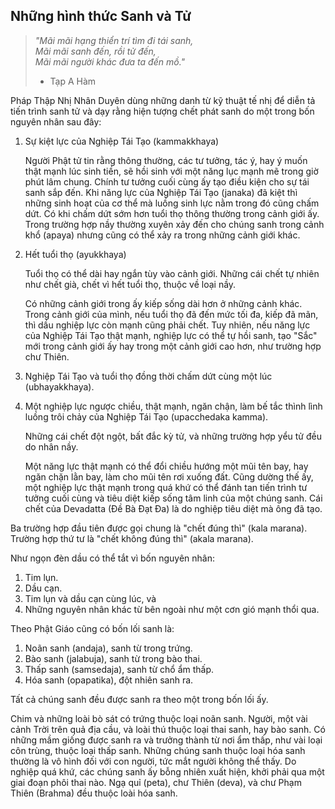 ## Những hình thức Sanh và Tử

> _"Mãi mãi hạng thiển trí tìm đi tái sanh,  
> Mãi mãi sanh đến, rồi tử đến,  
> Mãi mãi người khác đưa ta đến mồ."_  
> - Tạp A Hàm 

Pháp Thập Nhị Nhân Duyên dùng những danh từ kỹ thuật tế nhị để diễn tả tiến trình sanh tử và dạy rằng hiện tượng chết phát sanh do một trong bốn nguyên nhân sau đây:

1. Sự kiệt lực của Nghiệp Tái Tạo (kammakkhaya)

	Người Phật tử tin rằng thông thường, các tư tưởng, tác ý, hay ý muốn thật mạnh lúc sinh tiền, sẽ hồi sinh với một năng lục mạnh mẽ trong giờ phút lâm chung. Chính tư tưởng cuối cùng ấy tạo điều kiện cho sự tái sanh sắp đến. Khi năng lực của Nghiệp Tái Tạo (janaka) đã kiệt thì những sinh hoạt của cơ thể mà luồng sinh lực nằm trong đó cũng chấm dứt. Có khi chấm dứt sớm hơn tuổi thọ thông thường trong cảnh giới ấy. Trong trường hợp nầy thường xuyên xảy đến cho chúng sanh trong cảnh khổ (apaya) nhưng cũng có thể xảy ra trong những cảnh giới khác.

2. Hết tuổi thọ (ayukkhaya)

	Tuổi thọ có thể dài hay ngắn tùy vào cảnh giới. Những cái chết tự nhiên như chết già, chết vì hết tuổi thọ, thuộc về loại nầy.

	Có những cảnh giới trong ấy kiếp sống dài hơn ở những cảnh khác. Trong cảnh giới của mình, nếu tuổi thọ đã đến mức tối đa, kiếp đã mãn, thì dầu nghiệp lực còn mạnh cũng phải chết. Tuy nhiên, nếu năng lực của Nghiệp Tái Tạo thật mạnh, nghiệp lực có thể tự hồi sanh, tạo "Sắc" mới trong cảnh giới ấy hay trong một cảnh giới cao hơn, như trường hợp chư Thiên.

3. Nghiệp Tái Tạo và tuổi thọ đồng thời chấm dứt cùng một lúc (ubhayakkhaya). 

4. Một nghiệp lực ngược chiều, thật mạnh, ngăn chận, làm bế tắc thình lình luồng trôi chảy của Nghiệp Tái Tạo (upacchedaka kamma).

	Những cái chết đột ngột, bất đắc kỳ tử, và những trường hợp yểu tử đều do nhân nầy.

	Một năng lực thật mạnh có thể đổi chiều hướng một mũi tên bay, hay ngăn chặn lằn bay, làm cho mũi tên rơi xuống đất. Cũng dường thế ấy, một nghiệp lực thật mạnh trong quá khứ có thể đánh tan tiến trình tư tưởng cuối cùng và tiêu diệt kiếp sống tâm linh của một chúng sanh. Cái chết của Devadatta (Đề Bà Đạt Đa) là do nghiệp tiêu diệt mà ông đã tạo.

Ba trường hợp đầu tiên được gọi chung là "chết đúng thì" (kala marana). Trường hợp thứ tư là "chết không đúng thì" (akala marana).

Như ngọn đèn dầu có thể tắt vì bốn nguyên nhân:

1. Tim lụn.
2. Dầu cạn.
3. Tim lụn và dầu cạn cùng lúc, và
4. Những nguyên nhân khác từ bên ngoài như một cơn gió mạnh thổi qua.

Theo Phật Giáo cũng có bốn lối sanh là:

1. Noãn sanh (andaja), sanh từ trong trứng.
2. Bào sanh (jalabuja), sanh từ trong bào thai.
3. Thấp sanh (samsedaja), sanh từ chổ ẩm thấp.
4. Hóa sanh (opapatika), đột nhiên sanh ra.

Tất cả chúng sanh đều được sanh ra theo một trong bốn lối ấy.

Chim và những loài bò sát có trứng thuộc loại noãn sanh. Người, một vài cảnh Trời trên quả địa cầu, và loài thú thuộc loại thai sanh, hay bào sanh. Có những mầm giống được sanh ra và trưởng thành từ nơi ẩm thấp, như vài loại côn trùng, thuộc loại thấp sanh. Những chúng sanh thuộc loại hóa sanh thường là vô hình đối với con người, tức mắt người không thể thấy. Do nghiệp quá khứ, các chúng sanh ấy bỗng nhiên xuất hiện, khởi phải qua một giai đoạn phôi thai nào. Ngạ quỉ (peta), chư Thiên (deva), và chư Phạm Thiên (Brahma) đều thuộc loài hóa sanh.
